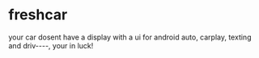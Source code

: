 # freshcar
your car dosent have a display with a ui for android auto, carplay, texting and driv----, your in luck!
